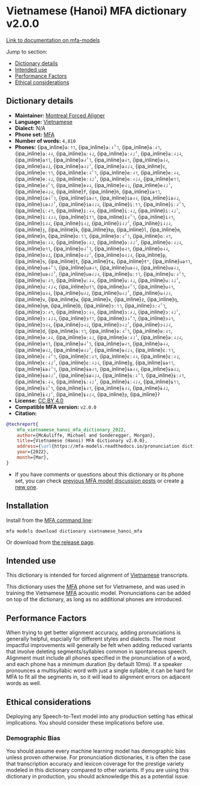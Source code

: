
# Vietnamese (Hanoi) MFA dictionary v2.0.0

[Link to documentation on mfa-models](https://mfa-models.readthedocs.io/en/main/dictionary/vietnamese_hanoi_mfa.html)

Jump to section:

- [Dictionary details](#dictionary-details)
- [Intended use](#intended-use)
- [Performance Factors](#performance-factors)
- [Ethical considerations](#ethical-considerations)

## Dictionary details

- **Maintainer:** [Montreal Forced Aligner](https://montreal-forced-aligner.readthedocs.io/)
- **Language:** [Vietnamese](https://en.wikipedia.org/wiki/Vietnamese_language)
- **Dialect:** N/A
- **Phone set:** [MFA](https://mfa-models.readthedocs.io/en/refactor/mfa_phone_set.html#vietnamese)
- **Number of words:** `4,810`
- **Phones:** {ipa_inline}`aː˦˥`, {ipa_inline}`aː˨ˀ˥`, {ipa_inline}`aː˨˦`, {ipa_inline}`aː˨˨`, {ipa_inline}`aː˨˩`, {ipa_inline}`aː˨˩ˀ`, {ipa_inline}`aː˨˩˨`, {ipa_inline}`a˦˥`, {ipa_inline}`a˨ˀ˥`, {ipa_inline}`a˨˦`, {ipa_inline}`a˨˨`, {ipa_inline}`a˨˩`, {ipa_inline}`a˨˩ˀ`, {ipa_inline}`a˨˩˨`, {ipa_inline}`c`, {ipa_inline}`eː˦˥`, {ipa_inline}`eː˨ˀ˥`, {ipa_inline}`eː˨˦`, {ipa_inline}`eː˨˨`, {ipa_inline}`eː˨˩`, {ipa_inline}`eː˨˩ˀ`, {ipa_inline}`eː˨˩˨`, {ipa_inline}`e˦˥`, {ipa_inline}`e˨ˀ˥`, {ipa_inline}`e˨˨`, {ipa_inline}`e˨˩`, {ipa_inline}`e˨˩ˀ`, {ipa_inline}`e˨˩˨`, {ipa_inline}`f`, {ipa_inline}`h`, {ipa_inline}`iə˦˥`, {ipa_inline}`iə˨ˀ˥`, {ipa_inline}`iə˨˦`, {ipa_inline}`iə˨˨`, {ipa_inline}`iə˨˩`, {ipa_inline}`iə˨˩ˀ`, {ipa_inline}`iə˨˩˨`, {ipa_inline}`iː˦˥`, {ipa_inline}`iː˨ˀ˥`, {ipa_inline}`iː˨˦`, {ipa_inline}`iː˨˨`, {ipa_inline}`iː˨˩`, {ipa_inline}`iː˨˩ˀ`, {ipa_inline}`iː˨˩˨`, {ipa_inline}`i˦˥`, {ipa_inline}`i˨ˀ˥`, {ipa_inline}`i˨˦`, {ipa_inline}`i˨˨`, {ipa_inline}`i˨˩`, {ipa_inline}`i˨˩ˀ`, {ipa_inline}`i˨˩˨`, {ipa_inline}`j`, {ipa_inline}`k`, {ipa_inline}`kp`, {ipa_inline}`l`, {ipa_inline}`m`, {ipa_inline}`n`, {ipa_inline}`oː˦˥`, {ipa_inline}`oː˨ˀ˥`, {ipa_inline}`oː˨˦`, {ipa_inline}`oː˨˨`, {ipa_inline}`oː˨˩`, {ipa_inline}`oː˨˩ˀ`, {ipa_inline}`oː˨˩˨`, {ipa_inline}`o˦˥`, {ipa_inline}`o˨ˀ˥`, {ipa_inline}`o˨˦`, {ipa_inline}`o˨˨`, {ipa_inline}`o˨˩`, {ipa_inline}`o˨˩ˀ`, {ipa_inline}`o˨˩˨`, {ipa_inline}`p`, {ipa_inline}`s`, {ipa_inline}`t`, {ipa_inline}`tɕ`, {ipa_inline}`tʰ`, {ipa_inline}`uə˦˥`, {ipa_inline}`uə˨ˀ˥`, {ipa_inline}`uə˨˦`, {ipa_inline}`uə˨˨`, {ipa_inline}`uə˨˩`, {ipa_inline}`uə˨˩ˀ`, {ipa_inline}`uə˨˩˨`, {ipa_inline}`uː˦˥`, {ipa_inline}`uː˨ˀ˥`, {ipa_inline}`uː˨˦`, {ipa_inline}`uː˨˨`, {ipa_inline}`uː˨˩`, {ipa_inline}`uː˨˩ˀ`, {ipa_inline}`uː˨˩˨`, {ipa_inline}`u˦˥`, {ipa_inline}`u˨ˀ˥`, {ipa_inline}`u˨˦`, {ipa_inline}`u˨˨`, {ipa_inline}`u˨˩`, {ipa_inline}`u˨˩ˀ`, {ipa_inline}`u˨˩˨`, {ipa_inline}`v`, {ipa_inline}`w`, {ipa_inline}`x`, {ipa_inline}`z`, {ipa_inline}`ŋ`, {ipa_inline}`ŋm`, {ipa_inline}`ɓ`, {ipa_inline}`ɔː˦˥`, {ipa_inline}`ɔː˨ˀ˥`, {ipa_inline}`ɔː˨˦`, {ipa_inline}`ɔː˨˨`, {ipa_inline}`ɔː˨˩`, {ipa_inline}`ɔː˨˩ˀ`, {ipa_inline}`ɔː˨˩˨`, {ipa_inline}`ɔ˦˥`, {ipa_inline}`ɔ˨ˀ˥`, {ipa_inline}`ɔ˨˦`, {ipa_inline}`ɔ˨˨`, {ipa_inline}`ɔ˨˩`, {ipa_inline}`ɔ˨˩ˀ`, {ipa_inline}`ɔ˨˩˨`, {ipa_inline}`ɗ`, {ipa_inline}`əː˦˥`, {ipa_inline}`əː˨ˀ˥`, {ipa_inline}`əː˨˦`, {ipa_inline}`əː˨˨`, {ipa_inline}`əː˨˩`, {ipa_inline}`əː˨˩ˀ`, {ipa_inline}`əː˨˩˨`, {ipa_inline}`ə˦˥`, {ipa_inline}`ə˨ˀ˥`, {ipa_inline}`ə˨˦`, {ipa_inline}`ə˨˨`, {ipa_inline}`ə˨˩`, {ipa_inline}`ə˨˩ˀ`, {ipa_inline}`ə˨˩˨`, {ipa_inline}`ɛː˦˥`, {ipa_inline}`ɛː˨ˀ˥`, {ipa_inline}`ɛː˨˦`, {ipa_inline}`ɛː˨˨`, {ipa_inline}`ɛː˨˩`, {ipa_inline}`ɛː˨˩ˀ`, {ipa_inline}`ɛː˨˩˨`, {ipa_inline}`ɣ`, {ipa_inline}`ɨə˦˥`, {ipa_inline}`ɨə˨ˀ˥`, {ipa_inline}`ɨə˨˦`, {ipa_inline}`ɨə˨˨`, {ipa_inline}`ɨə˨˩`, {ipa_inline}`ɨə˨˩ˀ`, {ipa_inline}`ɨə˨˩˨`, {ipa_inline}`ɨː˨ˀ˥`, {ipa_inline}`ɨː˨˦`, {ipa_inline}`ɨː˨˨`, {ipa_inline}`ɨː˨˩ˀ`, {ipa_inline}`ɨː˨˩˨`, {ipa_inline}`ɨ˦˥`, {ipa_inline}`ɨ˨ˀ˥`, {ipa_inline}`ɨ˨˦`, {ipa_inline}`ɨ˨˨`, {ipa_inline}`ɨ˨˩`, {ipa_inline}`ɨ˨˩ˀ`, {ipa_inline}`ɨ˨˩˨`, {ipa_inline}`ɲ`, {ipa_inline}`ʔ`
- **License:** [CC BY 4.0](https://github.com/MontrealCorpusTools/mfa-models/tree/main/dictionary/vietnamese/hanoi_mfa/v2.0.0/LICENSE)
- **Compatible MFA version:** `v2.0.0`
- **Citation:**

```bibtex
@techreport{
	mfa_vietnamese_hanoi_mfa_dictionary_2022,
	author={McAuliffe, Michael and Sonderegger, Morgan},
	title={Vietnamese (Hanoi) MFA dictionary v2.0.0},
	address={\url{https://mfa-models.readthedocs.io/pronunciation dictionary/Vietnamese/Vietnamese (Hanoi) MFA dictionary v2_0_0.html}},
	year={2022},
	month={Mar},
}
```

- If you have comments or questions about this dictionary or its phone set, you can check [previous MFA model discussion posts](https://github.com/MontrealCorpusTools/mfa-models/discussions?discussions_q=Vietnamese+Hanoi+MFA+dictionary+v2.0.0) or create [a new one](https://github.com/MontrealCorpusTools/mfa-models/discussions/new).

## Installation

Install from the [MFA command line](https://montreal-forced-aligner.readthedocs.io/en/latest/user_guide/models/index.html):

```
mfa models download dictionary vietnamese_hanoi_mfa
```

Or download from [the release page](https://github.com/MontrealCorpusTools/mfa-models/releases/tag/dictionary-vietnamese_hanoi_mfa-v2.0.0).

## Intended use

This dictionary is intended for forced alignment of [Vietnamese](https://en.wikipedia.org/wiki/Vietnamese_language) transcripts.

This dictionary uses the [MFA](https://mfa-models.readthedocs.io/en/refactor/mfa_phone_set.html#vietnamese) phone set for Vietnamese, and was used in training the Vietnamese [MFA](https://mfa-models.readthedocs.io/en/refactor/mfa_phone_set.html#vietnamese) acoustic model.
Pronunciations can be added on top of the dictionary, as long as no additional phones are introduced.

## Performance Factors

When trying to get better alignment accuracy, adding pronunciations is generally helpful, espcially for different styles and dialects.
The most impactful improvements will generally be felt when adding reduced variants that
involve deleting segments/syllables common in spontaneous speech.  Alignment must include all phones specified in the pronunciation of a word, and each phone has
a minimum duration (by default 10ms). If a speaker pronounces a multisyllabic word with just a single syllable, it can be hard for MFA to fit all the segments in,
so it will lead to alignment errors on adjacent words as well.

## Ethical considerations

Deploying any Speech-to-Text model into any production setting has ethical implications. You should consider these implications before use.

### Demographic Bias

You should assume every machine learning model has demographic bias unless proven otherwise.
For pronunciation dictionaries, it is often the case that transcription accuracy and lexicon coverage for the prestige variety modeled in this dictionary compared to other variants.
If you are using this dictionary in production, you should acknowledge this as a potential issue.

